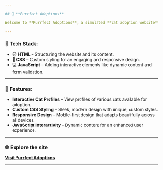 ```yaml
---

## 🐾 **Purrfect Adoptions**  

Welcome to **Purrfect Adoptions**, a simulated **cat adoption website** designed to display adorable feline profiles! Created with **HTML**, **CSS**, and **JavaScript**, this project is perfect for practicing web development skills, particularly focusing on **responsive design** and **custom styling**.

---
```


### 🔹 **Tech Stack:**
- 🐱 **HTML** – Structuring the website and its content.
- 🎨 **CSS** – Custom styling for an engaging and responsive design.
- 💻 **JavaScript** – Adding interactive elements like dynamic content and form validation.

---

### 🐾 **Features:**
- **Interactive Cat Profiles** – View profiles of various cats available for adoption.
- **Custom CSS Styling** – Sleek, modern design with unique, custom styles.
- **Responsive Design** – Mobile-first design that adapts beautifully across all devices.
- **JavaScript Interactivity** – Dynamic content for an enhanced user experience.

---

### 🌐 **Explore the site**  
[**Visit Purrfect Adoptions**](https://anileve23.github.io/Purrfect-Adoptions/html/home.html)

---

